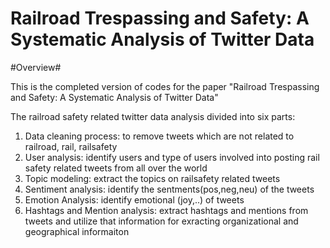 # Railroad Trespassing and Safety: A Systematic Analysis of Twitter Data

#Overview#

This is the completed version of codes for the paper "Railroad Trespassing and Safety: A Systematic Analysis of Twitter Data"

The railroad safety related twitter data analysis divided into six parts:
  
  1. Data cleaning process: to remove tweets which are not related to railroad, rail, railsafety
  2. User analysis: identify users and type of users involved into posting rail safety related tweets from all over the world
  3. Topic modeling: extract the topics on railsafety related tweets
  4. Sentiment analysis: identify the sentments(pos,neg,neu) of the tweets
  5. Emotion Analysis: identify emotional (joy,..) of tweets
  6. Hashtags and Mention analysis: extract hashtags and mentions from tweets and utilize that information for exracting organizational and geographical informaiton 
